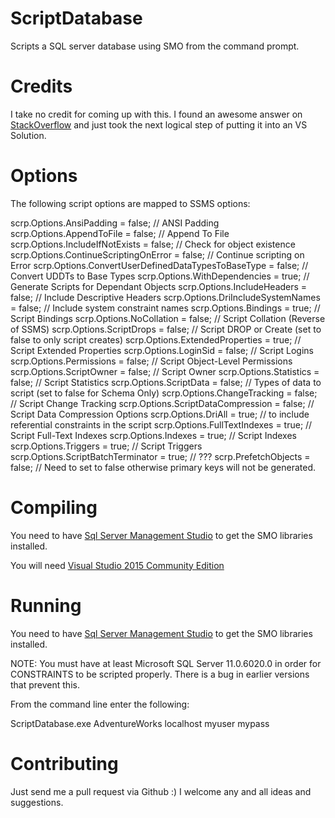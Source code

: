# ScriptDatabase
Scripts a SQL server database using SMO from the command prompt.

# Credits

I take no credit for coming up with this. I found an awesome answer on [StackOverflow](http://stackoverflow.com/a/11655269) and just took the next logical step of putting it into an VS Solution.

# Options
The following script options are mapped to SSMS options:

scrp.Options.AnsiPadding = false; // ANSI Padding
scrp.Options.AppendToFile = false; // Append To File
scrp.Options.IncludeIfNotExists = false; // Check for object existence
scrp.Options.ContinueScriptingOnError = false; // Continue scripting on Error
scrp.Options.ConvertUserDefinedDataTypesToBaseType = false; // Convert UDDTs to Base Types
scrp.Options.WithDependencies = true; // Generate Scripts for Dependant Objects
scrp.Options.IncludeHeaders = false; // Include Descriptive Headers
scrp.Options.DriIncludeSystemNames = false; // Include system constraint names
scrp.Options.Bindings = true; // Script Bindings
scrp.Options.NoCollation = false; // Script Collation (Reverse of SSMS)
scrp.Options.ScriptDrops = false; // Script DROP or Create (set to false to only script creates)
scrp.Options.ExtendedProperties = true; // Script Extended Properties
scrp.Options.LoginSid = false; // Script Logins
scrp.Options.Permissions = false; // Script Object-Level Permissions
scrp.Options.ScriptOwner = false; // Script Owner
scrp.Options.Statistics = false; // Script Statistics
scrp.Options.ScriptData = false; // Types of data to script (set to false for Schema Only)
scrp.Options.ChangeTracking = false; // Script Change Tracking
scrp.Options.ScriptDataCompression = false; // Script Data Compression Options
scrp.Options.DriAll = true; // to include referential constraints in the script
scrp.Options.FullTextIndexes = true; // Script Full-Text Indexes
scrp.Options.Indexes = true;   // Script Indexes
scrp.Options.Triggers = true; // Script Triggers
scrp.Options.ScriptBatchTerminator = true; // ???
scrp.PrefetchObjects = false; // Need to set to false otherwise primary keys will not be generated.

# Compiling

You need to have [Sql Server Management Studio](https://go.microsoft.com/fwlink/?LinkID=840946) to get the SMO libraries installed.

You will need [Visual Studio 2015 Community Edition](https://www.visualstudio.com/downloads/)

# Running

You need to have [Sql Server Management Studio](https://go.microsoft.com/fwlink/?LinkID=840946) to get the SMO libraries installed.

NOTE: You must have at least Microsoft SQL Server 11.0.6020.0 in order for CONSTRAINTS to be scripted properly. There is a bug in earlier versions that prevent this.

From the command line enter the following:

ScriptDatabase.exe AdventureWorks localhost myuser mypass

# Contributing

Just send me a pull request via Github :)
I welcome any and all ideas and suggestions.
